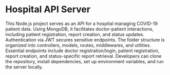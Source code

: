 # Hospital API Server

This Node.js project serves as an API for a hospital managing COVID-19 patient data. Using MongoDB, it facilitates doctor-patient interactions, including patient registration, report creation, and status updates. Authentication via JWT secures sensitive endpoints. The folder structure is organized into controllers, models, routes, middlewares, and utilities. Essential endpoints include doctor registration/login, patient registration, report creation, and status-specific report retrieval. Developers can clone the repository, install dependencies, set up environment variables, and run the server locally.
